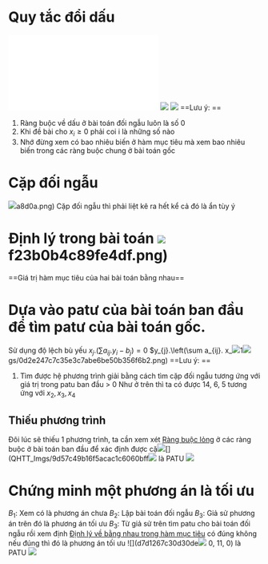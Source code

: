 # Quy tắc đổi dấu
![](Quy%20tắc%20đổi%20dấu%20trong%20bài%20toán%20đối%20ngẫu.md)
![](QHTT_Imgs/f40b78afa61843c787449c684dce246c.png)
![](QHTT_Imgs/dc63cca564ee399662ab94457b610a8a.png)
==Lưu ý: ==
1. Ràng buộc về dấu ở bài toán đối ngẫu luôn là số 0
2. Khi đề bài cho $x_{i} \ge 0$ phải coi i là những số nào
3. Nhớ đừng xem có bao nhiêu biến ở hàm mục tiêu mà xem bao nhiêu biến trong các ràng buộc chung ở bài toán gốc
# Cặp đối ngẫu
![](QHTT_Imgs/1a500fda7ed6eaee6696aaa7b27a8d0a.png)a8d0a.png)
Cặp đối ngẫu thì phải liệt kê ra hết kể cả đó là ẩn tùy ý
# Định lý trong bài toán ![](QHTT_Imgs/647096a64841ce8b5f23b0b4c89fe4df.png)f23b0b4c89fe4df.png)
==Giá trị hàm mục tiêu của hai bài toán bằng nhau==
# Dựa vào patư của bài toán ban đầu để tìm patư của bài toán gốc.

Sử dụng độ lệch bù yếu
$x_{j}.\left(\sum a_{ij}. y_i - b_j\right) = 0$
$y_{j}.\left(\sum a_{ij}. x_![](QHTT_Imgs/92f012215e7ceaa299997e5a331d4096.png)1![](QHTT_Imgs/0d2e247c7c35e3c7abe6be50b356f6b2.png)gs/0d2e247c7c35e3c7abe6be50b356f6b2.png)
==Lưu ý: ==
1. Tìm được hệ phương trình giải bằng cách tìm cặp đối ngẫu  tương ứng với giá trị trong patu ban đầu > 0
	Như ở trên thì ta có được 14, 6, 5 tương ứng với $x_{2}, x_{3}, x_4$
## Thiếu phương trình
Đôi lúc sẽ thiếu 1 phương trình, ta cần xem xét [Ràng buộc lỏng](Các%20khái%20niệm%20cơ%20bản%201#Thỏa%20mãn%20chặt%20và%20lỏng) ở các ràng buộc ở bài toán ban đầu để xác định được cặ![](QHTT_Imgs/9d57c49b16f5acac1c6060bff1f9f292.png)[](QHTT_Imgs/9d57c49b16f5acac1c6060bff![](QHTT_Imgs/4b4ec382d0c7d6616828d3607c820037.png) là PATU
![](QHTT_Imgs/4b4ec382d0c7d6616828d3607c820037.png)
# Chứng minh một phương án là tối ưu
$B_{1}$: Xem có là phương án chưa
$B_2$: Lập bài toán đối ngẫu
$B_3$: Giả sử phương án trên đó là phương án tối ưu 
$B_3$: Từ giả sử trên tìm patu cho bài toán đối ngẫu rồi xem định [Định lý về bằng nhau trong hàm mục tiêu](Bài%20toán%20đối%20ngẫu#Định%20lý%20trong%20bài%20toán%20đối%20ngẫu) có đúng không nếu đúng thì đó là phương án tối ưu
![](d7d1267c30d30de![](QHTT_Imgs/4b4ec382d0c7d6616828d3607c820037.png) 0, 11, 0) là PATU
![](QHTT_Imgs/4b4ec382d0c7d6616828d3607c820037.png)
